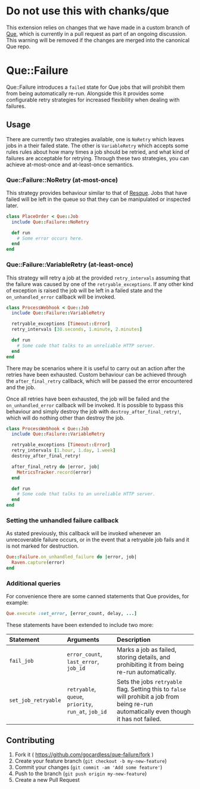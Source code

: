 # Do not use this with chanks/que

This extension relies on changes that we have made in a custom branch of
 [Que](https://github.com/gocardless/que/tree/flexible-failure-handling), which is
 currently in a pull request as part of an ongoing discussion.  This warning will be
 removed if the changes are merged into the canonical Que repo.

# Que::Failure

Que::Failure introduces a `failed` state for Que jobs that will prohibit them from being
 automatically re-run.  Alongside this it provides some configurable retry strategies
 for increased flexibility when dealing with failures.

## Usage

There are currently two strategies available, one is `NoRetry` which leaves jobs in a
 their failed state.  The other is `VariableRetry` which accepts some rules rules about
 how many times a job should be retried, and what kind of failures are acceptable for
 retrying.  Through these two strategies, you can achieve at-most-once and at-least-once
 semantics.

### Que::Failure::NoRetry (at-most-once)

This strategy provides behaviour similar to that of
 [Resque](https://github.com/resque/resque).  Jobs that have failed will be left in the
 queue so that they can be manipulated or inspected later.

```ruby
class PlaceOrder < Que::Job
  include Que::Failure::NoRetry

  def run
    # Some error occurs here.
  end
end
```

### Que::Failure::VariableRetry (at-least-once)

This strategy will retry a job at the provided `retry_intervals` assuming that the
 failure was caused by one of the `retryable_exceptions`.  If any other kind of exception
 is raised the job will be left in a failed state and the `on_unhandled_error` callback
 will be invoked.

```ruby
class ProcessWebhook < Que::Job
  include Que::Failure::VariableRetry

  retryable_exceptions [Timeout::Error]
  retry_intervals [30.seconds, 1.minute, 2.minutes]

  def run
    # Some code that talks to an unreliable HTTP server.
  end
end
```

There may be scenarios where it is useful to carry out an action after the retries have
 been exhausted.  Custom behaviour can be achieved through the `after_final_retry`
 callback, which will be passed the error encountered and the job.

Once all retries have been exhausted, the job will be failed and the `on_unhandled_error`
 callback will be invoked.  It is possible to bypass this behaviour and simply destroy
 the job with `destroy_after_final_retry!`, which will do nothing other than destroy the
 job.

```ruby
class ProcessWebhook < Que::Job
  include Que::Failure::VariableRetry

  retryable_exceptions [Timeout::Error]
  retry_intervals [1.hour, 1.day, 1.week]
  destroy_after_final_retry!

  after_final_retry do |error, job|
    MetricsTracker.record(error)
  end

  def run
    # Some code that talks to an unreliable HTTP server.
  end
end
```

### Setting the unhandled failure callback

As stated previously, this callback will be invoked whenever an unrecoverable failure
 occurs, or in the event that a retryable job fails and it is not marked for destruction.

```ruby
Que::Failure.on_unhandled_failure do |error, job|
  Raven.capture(error)
end
```

### Additional queries

For convenience there are some canned statements that Que provides, for example:

```ruby
Que.execute :set_error, [error_count, delay, ...]
```

These statements have been extended to include two more:

| Statement | Arguments | Description |
|:----------|:----------|:------------|
|`fail_job` | `error_count`, `last_error`, `job_id` | Marks a job as failed, storing details, and prohibiting it from being re-run automatically. |
|`set_job_retryable`| `retryable`, `queue`, `priority`, `run_at`, `job_id` | Sets the jobs `retryable` flag.  Setting this to `false` will prohibit a job from being re-run automatically even though it has not failed. |


## Contributing

1. Fork it ( https://github.com/gocardless/que-failure/fork )
2. Create your feature branch (`git checkout -b my-new-feature`)
3. Commit your changes (`git commit -am 'Add some feature'`)
4. Push to the branch (`git push origin my-new-feature`)
5. Create a new Pull Request
